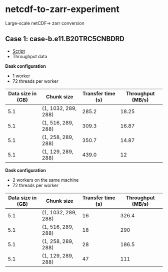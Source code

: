 # netcdf-to-zarr-experiment
Large-scale netCDF→ zarr conversion

## Case 1: case-b.e11.B20TRC5CNBDRD 
- [Script](scripts/case-b.e11.B20TRC5CNBDRD.py)
-  Throughput data

**Dask configuration**
- 1 worker
- 72 threads per worker 


| Data size in (GB) | Chunk size          | Transfer time (s)  | Throughput (MB/s) |
|-------------------|---------------------|--------------------|-------------------|
| 5.1               | (1, 1032, 289, 288) | 285.2              | 18.25             |
| 5.1               | (1, 516, 289, 288)  | 309.3              | 16.87               |
| 5.1               | (1, 258, 289, 288)  | 350.7              | 14.87               |
| 5.1               | (1, 129, 289, 288)  | 439.0              | 12                |

**Dask configuration**
- 2 workers on the same machine
- 72 threads per worker

| Data size in (GB) | Chunk size          | Transfer time (s)  | Throughput (MB/s) |
|-------------------|---------------------|--------------------|-------------------|
| 5.1               | (1, 1032, 289, 288) | 16                 | 326.4             |
| 5.1               | (1, 516, 289, 288)  | 18                 | 290              |
| 5.1               | (1, 258, 289, 288)  | 28                 | 186.5             |
| 5.1               | (1, 129, 289, 288)  | 47                 | 111               |
